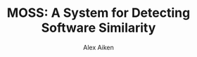 ---
layout: leaf-node
title: "MOSS: A System for Detecting Software Similarity"
title-url: "http://theory.stanford.edu/~aiken/moss/"
author: "Alex Aiken"
groups: broader-issues
categories: open-problems
topics: plagiarism
summary: >
    This is the page provides instructions for obtaining the submissiong script for
    Alex Aiken's MOSS plagiarism detection program.  The MOSS software is based on the
    Winnowing paper included in this library.  Aiken was a co-author of that paper.
cite: >
    Aiken, A. (n.d.) MOSS: A System for Detecting Software Similarity. Retrieved from: http://theory.stanford.edu/~aiken/moss/
pub-date: 2017-04-16
added-date: 2017-04-16
resource-type: external-page
---